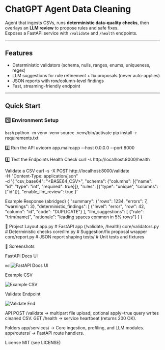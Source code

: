 # ChatGPT Agent Data Cleaning

Agent that ingests CSVs, runs **deterministic data-quality checks**, then overlays an **LLM review** to propose rules and safe fixes.  
Exposes a FastAPI service with `/validate` and `/health` endpoints.

---

## Features
- Deterministic validators (schema, nulls, ranges, enums, uniqueness, regex)
- LLM suggestions for rule refinement + fix proposals (never auto-applies)
- JSON reports with row/column-level findings
- Fast, streaming-friendly endpoint

---

## Quick Start

### 1️⃣ Environment Setup
```bash```
python -m venv .venv
source .venv/bin/activate
pip install -r requirements.txt

2️⃣ Run the API
uvicorn app.main:app --host 0.0.0.0 --port 8000

3️⃣ Test the Endpoints
Health Check
curl -s http://localhost:8000/health

Validate a CSV
curl -s -X POST http://localhost:8000/validate \
  -H "Content-Type: application/json" \
  -d '{
    "csv_base64": "<BASE64_CSV>",
    "schema": {"columns": [{"name": "id", "type": "int", "required": true}]},
    "rules": [{"type": "unique", "columns": ["id"]}],
    "enable_llm_review": true
  }'

Example Response (abridged)
{
  "summary": {"rows": 1234, "errors": 7, "warnings": 3},
  "deterministic_findings": [
    {"level": "error", "row": 42, "column": "id", "code": "DUPLICATE"}
  ],
  "llm_suggestions": [
    {"rule": "trim(name)", "rationale": "leading spaces common in 5% rows"}
  ]
}

📂 Project Layout
app.py                  # FastAPI app (/validate, /health)
core/validators.py      # Deterministic checks
core/llm.py             # Suggestion/fix proposal wrapper
core/report.py          # JSON report shaping
tests/                  # Unit tests and fixtures

📸 Screenshots

FastAPI Docs UI

```md```
![FastAPI Docs UI](https://github.com/izharhaq1987/chatgpt-agent-data-cleaning/blob/main/images/docs_ui.png?raw=true)

Example CSV

![Example CSV](https://github.com/izharhaq1987/chatgpt-agent-data-cleaning/blob/main/images/example_csv.png?raw=true)

Validate Endpoint

![Validate End](https://github.com/izharhaq1987/chatgpt-agent-data-cleaning/blob/main/images/validate_ui.png?raw=true)

API
POST /validate → multipart file upload; optional apply=true query writes cleaned CSV.
GET /health → service heartbeat (returns 200 OK).

Folders
app/services/ → Core ingestion, profiling, and LLM modules.
app/routers/ → FastAPI route handlers.

License
MIT (see LICENSE)




